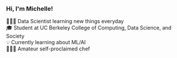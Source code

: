 <!-- Level 1: Simple bio and stats --> 

### Hi, I'm Michelle! 

👩🏽‍💻 Data Scientist learning new things everyday <br/>
🎓 Student at UC Berkeley College of Computing, Data Science, and Society <br/>
💡 Currently learning about ML/AI </br>
👩🏽‍🍳 Amateur self-proclaimed chef </br>



